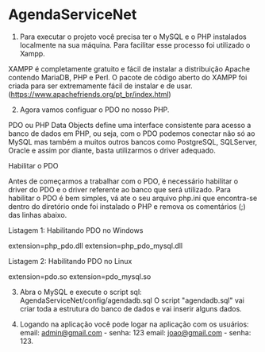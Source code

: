 # AgendaServiceNet

1. Para executar o projeto você precisa ter o MySQL e o PHP instalados localmente na sua máquina. Para facilitar esse    processo foi utilizado o Xampp.

XAMPP é completamente gratuito e fácil de instalar a distribuição Apache contendo MariaDB, PHP e Perl. O pacote de código aberto do XAMPP foi criada para ser extremamente fácil de instalar e de usar.(https://www.apachefriends.org/pt_br/index.html)

2. Agora vamos configuar o PDO no nosso PHP.

PDO ou PHP Data Objects define uma interface consistente para acesso a banco de dados em PHP, ou seja, com o PDO podemos conectar não só ao MySQL mas também a muitos outros bancos como PostgreSQL, SQLServer, Oracle e assim por diante, basta utilizarmos o driver adequado.

Habilitar o PDO

Antes de começarmos a trabalhar com o PDO, é necessário habilitar o driver do PDO e o driver referente ao banco que será utilizado. Para habilitar o PDO é bem simples, vá ate o seu arquivo php.ini que encontra-se dentro do diretório onde foi instalado o PHP e remova os comentários (;) das linhas abaixo.

Listagem 1: Habilitando PDO no Windows

extension=php_pdo.dll
extension=php_pdo_mysql.dll

Listagem 2: Habilitando PDO no Linux

extension=pdo.so
extension=pdo_mysql.so

3. Abra o MySQL e execute o script sql: AgendaServiceNet/config/agendadb.sql
O script "agendadb.sql" vai criar toda a estrutura do banco de dados e vai inserir alguns dados.

4. Logando na aplicação
você pode logar na aplicação com os usuários: 
email: admin@gmail.com - senha: 123
email: joao@gmail.com - senha: 123. 
